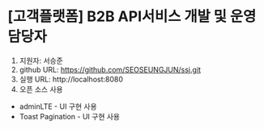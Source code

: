 # [고객플랫폼] B2B API서비스 개발 및 운영 담당자
1.	지원자: 서승준
2.	github URL: https://github.com/SEOSEUNGJUN/ssj.git
3.  실행 URL: http://localhost:8080
4.  오픈 소스 사용
   * adminLTE - UI 구현 사용
   * Toast Pagination - UI 구현 사용
